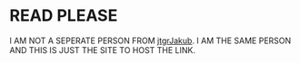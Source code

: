 # READ PLEASE
I AM NOT A SEPERATE PERSON FROM [jtgrJakub](https://github.com/jtgrJakub). I AM THE SAME PERSON AND THIS IS JUST THE SITE TO HOST THE LINK.

